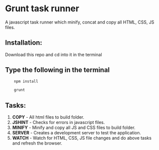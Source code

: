 Grunt task runner
=================

A javascript task runner which minify, concat and copy all HTML, CSS, JS files.

Installation:
---------------

Download this repo and cd into it in the terminal

Type the following in the terminal
---------------

```sh
    npm install
```

```sh
    grunt
```

Tasks:
---------------

1. **COPY** - All html files to build folder.
2. **JSHINT** - Checks for errors in javascript files.
3. **MINIFY** - Minify and copy all JS and CSS files to build folder.
4. **SERVER** - Creates a development server to test the application.
5. **WATCH** - Watch for HTML, CSS, JS file changes and do above tasks and refresh the browser.

